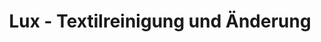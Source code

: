 ---
title: "Lux - Textilreinigung und Änderung"
url: /essen/lux-textilreinigung-und-aenderung/
shop: Wäscherei
---